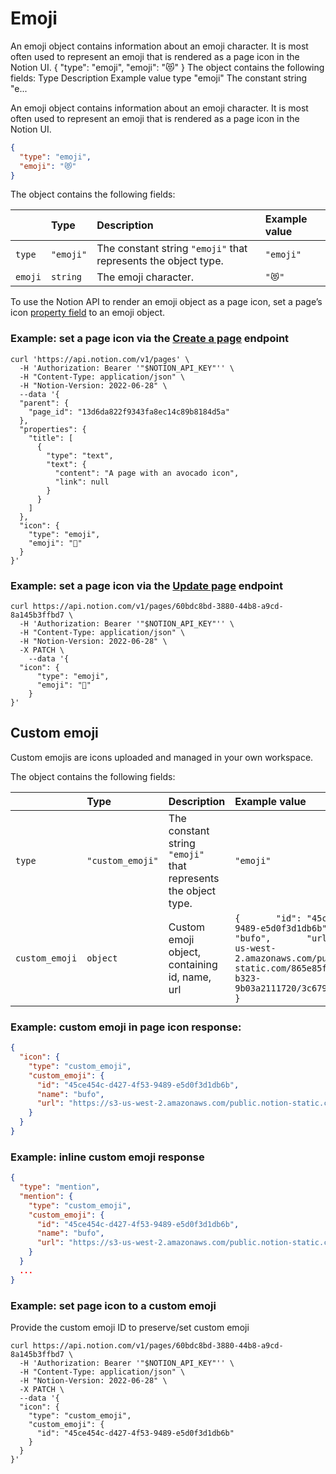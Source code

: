 # Emoji

An emoji object contains information about an emoji character. It is most often used to represent an emoji that is rendered as a page icon in the Notion UI. { "type": "emoji", "emoji": "😻" } The object contains the following fields: Type Description Example value type "emoji" The constant string "e...

An emoji object contains information about an emoji character. It is most often used to represent an emoji that is rendered as a page icon in the Notion UI. 

```json Example emoji object
{
  "type": "emoji",
  "emoji": "😻"
}
```

The object contains the following fields:

|         | Type      | Description                                                    | Example value |
| :------ | :-------- | :------------------------------------------------------------- | :------------ |
| `type`  | `"emoji"` | The constant string `"emoji"` that represents the object type. | `"emoji"`     |
| `emoji` | `string`  | The emoji character.                                           | `"😻"`        |

To use the Notion API to render an emoji object as a page icon, set a page’s icon [property field](https://developers.notion.com/reference/page) to an emoji object. 

### Example: set a page icon via the [Create a page](https://developers.notion.com/reference/post-page) endpoint

```curl
curl 'https://api.notion.com/v1/pages' \
  -H 'Authorization: Bearer '"$NOTION_API_KEY"'' \
  -H "Content-Type: application/json" \
  -H "Notion-Version: 2022-06-28" \
  --data '{
  "parent": {
    "page_id": "13d6da822f9343fa8ec14c89b8184d5a"
  },
  "properties": {
    "title": [
      {
        "type": "text",
        "text": {
          "content": "A page with an avocado icon",
          "link": null
        }
      }
    ]
  },
  "icon": {
    "type": "emoji",
    "emoji": "🥑"
  }
}'
```

### Example: set a page icon via the [Update page](https://developers.notion.com/reference/patch-page) endpoint

```curl
curl https://api.notion.com/v1/pages/60bdc8bd-3880-44b8-a9cd-8a145b3ffbd7 \
  -H 'Authorization: Bearer '"$NOTION_API_KEY"'' \
  -H "Content-Type: application/json" \
  -H "Notion-Version: 2022-06-28" \
  -X PATCH \
	--data '{
  "icon": {
	  "type": "emoji", 
	  "emoji": "🥨"
    }
}'
```

## Custom emoji

Custom emojis are icons uploaded and managed in your own workspace.

The object contains the following fields:

|                | Type             | Description                                                    | Example value                                                                                                                                                                                                           |
| :------------- | :--------------- | :------------------------------------------------------------- | :---------------------------------------------------------------------------------------------------------------------------------------------------------------------------------------------------------------------- |
| `type`         | `"custom_emoji"` | The constant string `"emoji"` that represents the object type. | `"emoji"`                                                                                                                                                                                                               |
| `custom_emoji` | `object`         | Custom emoji object, containing id, name, url                  | `{       "id": "45ce454c-d427-4f53-9489-e5d0f3d1db6b",       "name": "bufo",       "url": "https://s3-us-west-2.amazonaws.com/public.notion-static.com/865e85fc-7442-44d3-b323-9b03a2111720/3c6796979c50f4aa.png"    }` |

### Example: custom emoji in page icon response:

```json Example emoji object
{
  "icon": {
    "type": "custom_emoji",
    "custom_emoji": {
      "id": "45ce454c-d427-4f53-9489-e5d0f3d1db6b",
      "name": "bufo",
      "url": "https://s3-us-west-2.amazonaws.com/public.notion-static.com/865e85fc-7442-44d3-b323-9b03a2111720/3c6796979c50f4aa.png"
    }
  }
}
```

### Example: inline custom emoji response

```json Example emoji object
{
  "type": "mention",
  "mention": {
    "type": "custom_emoji",
    "custom_emoji": {
      "id": "45ce454c-d427-4f53-9489-e5d0f3d1db6b",
      "name": "bufo",
      "url": "https://s3-us-west-2.amazonaws.com/public.notion-static.com/865e85fc-7442-44d3-b323-9b03a2111720/3c6796979c50f4aa.png"
    }
  }
  ...
}
```

### Example: set page icon to a custom emoji

Provide the custom emoji ID to preserve/set custom emoji

```curl
curl https://api.notion.com/v1/pages/60bdc8bd-3880-44b8-a9cd-8a145b3ffbd7 \
  -H 'Authorization: Bearer '"$NOTION_API_KEY"'' \
  -H "Content-Type: application/json" \
  -H "Notion-Version: 2022-06-28" \
  -X PATCH \
  --data '{
  "icon": {
    "type": "custom_emoji",
    "custom_emoji": {
      "id": "45ce454c-d427-4f53-9489-e5d0f3d1db6b"
    }
  }
}'
```
